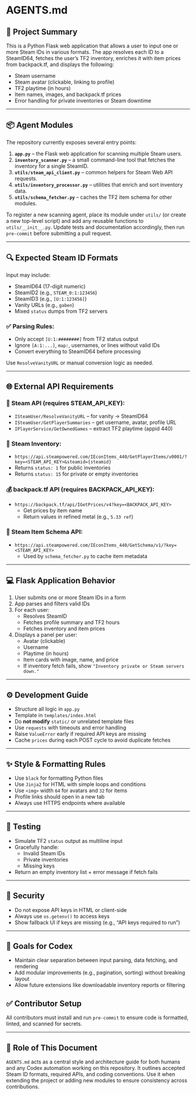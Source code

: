 # AGENTS.md

## 🧠 Project Summary

This is a Python Flask web application that allows a user to input one or more Steam IDs in various formats. The app resolves each ID to a SteamID64, fetches the user’s TF2 inventory, enriches it with item prices from backpack.tf, and displays the following:

- Steam username
- Steam avatar (clickable, linking to profile)
- TF2 playtime (in hours)
- Item names, images, and backpack.tf prices
- Error handling for private inventories or Steam downtime

---

## 📦 Agent Modules

The repository currently exposes several entry points:

1. **`app.py`** – the Flask web application for scanning multiple Steam users.
2. **`inventory_scanner.py`** – a small command-line tool that fetches the
   inventory for a single SteamID.
3. **`utils/steam_api_client.py`** – common helpers for Steam Web API requests.
4. **`utils/inventory_processor.py`** – utilities that enrich and sort inventory
   data.
5. **`utils/schema_fetcher.py`** – caches the TF2 item schema for other modules.

To register a new scanning agent, place its module under `utils/` (or create a
new top-level script) and add any reusable functions to `utils/__init__.py`.
Update tests and documentation accordingly, then run `pre-commit` before
submitting a pull request.

---

## 🔍 Expected Steam ID Formats

Input may include:
- SteamID64 (17-digit numeric)
- SteamID2 (e.g., `STEAM_0:1:123456`)
- SteamID3 (e.g., `[U:1:123456]`)
- Vanity URLs (e.g., `gaben`)
- Mixed `status` dumps from TF2 servers

### ✅ Parsing Rules:
- Only accept `[U:1:########]` from TF2 status output
- Ignore `[A:1:...]`, `map:`, usernames, or lines without valid IDs
- Convert everything to SteamID64 before processing

Use `ResolveVanityURL` or manual conversion logic as needed.

---

## 🌐 External API Requirements

### 🔑 Steam API (requires STEAM_API_KEY):
- `ISteamUser/ResolveVanityURL` – for vanity → SteamID64
- `ISteamUser/GetPlayerSummaries` – get username, avatar, profile URL
- `IPlayerService/GetOwnedGames` – extract TF2 playtime (appid 440)

### 🎒 Steam Inventory:
 - `https://api.steampowered.com/IEconItems_440/GetPlayerItems/v0001/?key=<STEAM_API_KEY>&steamid={steamid}`
  - Returns `status: 1` for public inventories
  - Returns `status: 15` for private or empty inventories

### 💰 backpack.tf API (requires BACKPACK_API_KEY):
- `https://backpack.tf/api/IGetPrices/v4?key=<BACKPACK_API_KEY>`
  - Get prices by item name
  - Return values in refined metal (e.g., `5.33 ref`)

### 📜 Steam Item Schema API:
- `https://api.steampowered.com/IEconItems_440/GetSchema/v1/?key=<STEAM_API_KEY>`
  - Used by `schema_fetcher.py` to cache item metadata

---

## 💻 Flask Application Behavior

1. User submits one or more Steam IDs in a form
2. App parses and filters valid IDs
3. For each user:
   - Resolves SteamID
   - Fetches profile summary and TF2 hours
   - Fetches inventory and item prices
4. Displays a panel per user:
   - Avatar (clickable)
   - Username
   - Playtime (in hours)
   - Item cards with image, name, and price
   - If inventory fetch fails, show `"Inventory private or Steam servers down."`

---

## ⚙️ Development Guide

- Structure all logic in `app.py`
- Template in `templates/index.html`
- Do **not modify** `static/` or unrelated template files
- Use `requests` with timeouts and error handling
- Raise `ValueError` early if required API keys are missing
- Cache `prices` during each POST cycle to avoid duplicate fetches

---

## ✨ Style & Formatting Rules

- Use `black` for formatting Python files
- Use `Jinja2` for HTML with simple loops and conditions
- Use `<img>` width `64` for avatars and `32` for items
- Profile links should open in a new tab
- Always use HTTPS endpoints where available

---

## 🧪 Testing

- Simulate TF2 `status` output as multiline input
- Gracefully handle:
  - Invalid Steam IDs
  - Private inventories
  - Missing keys
- Return an empty inventory list + error message if fetch fails

---

## 🔐 Security

- Do not expose API keys in HTML or client-side
- Always use `os.getenv()` to access keys
- Show fallback UI if keys are missing (e.g., “API keys required to run”)

---

## 📌 Goals for Codex

- Maintain clear separation between input parsing, data fetching, and rendering
- Add modular improvements (e.g., pagination, sorting) without breaking layout
- Allow future extensions like downloadable inventory reports or filtering

## ✅ Contributor Setup

All contributors must install and run `pre-commit` to ensure code
is formatted, linted, and scanned for secrets.

---

## 📖 Role of This Document

`AGENTS.md` acts as a central style and architecture guide for both humans and
any Codex automation working on this repository. It outlines accepted Steam ID
formats, required APIs, and coding conventions. Use it when extending the
project or adding new modules to ensure consistency across contributions.


